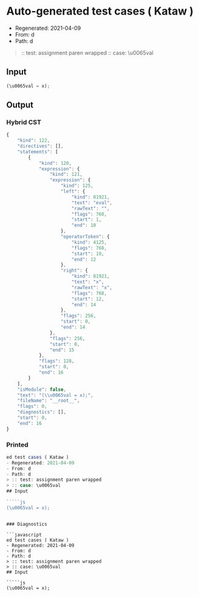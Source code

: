 # Auto-generated test cases ( Kataw )
- Regenerated: 2021-04-09
- From: d
- Path: d
> :: test: assignment paren wrapped
> :: case: \u0065val
## Input

`````js
(\u0065val = x);
`````

## Output

### Hybrid CST

```javascript
{
    "kind": 122,
    "directives": [],
    "statements": [
        {
            "kind": 120,
            "expression": {
                "kind": 121,
                "expression": {
                    "kind": 125,
                    "left": {
                        "kind": 81921,
                        "text": "eval",
                        "rawText": "",
                        "flags": 768,
                        "start": 1,
                        "end": 10
                    },
                    "operatorToken": {
                        "kind": 4125,
                        "flags": 768,
                        "start": 10,
                        "end": 12
                    },
                    "right": {
                        "kind": 81921,
                        "text": "x",
                        "rawText": "x",
                        "flags": 768,
                        "start": 12,
                        "end": 14
                    },
                    "flags": 256,
                    "start": 0,
                    "end": 14
                },
                "flags": 256,
                "start": 0,
                "end": 15
            },
            "flags": 128,
            "start": 0,
            "end": 16
        }
    ],
    "isModule": false,
    "text": "(\\u0065val = x);",
    "fileName": "__root__",
    "flags": 0,
    "diagnostics": [],
    "start": 0,
    "end": 16
}
```

### Printed

```javascript
ed test cases ( Kataw )
- Regenerated: 2021-04-09
- From: d
- Path: d
> :: test: assignment paren wrapped
> :: case: \u0065val
## Input

`````js
(\u0065val = x);
`````
```

### Diagnostics

```javascript
ed test cases ( Kataw )
- Regenerated: 2021-04-09
- From: d
- Path: d
> :: test: assignment paren wrapped
> :: case: \u0065val
## Input

`````js
(\u0065val = x);
`````
```

